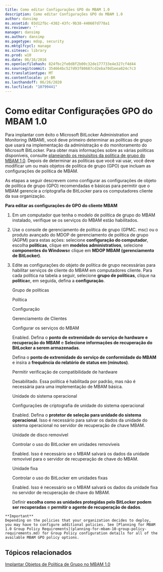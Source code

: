 ```yaml
---
title: Como editar Configurações GPO do MBAM 1.0
description: Como editar Configurações GPO do MBAM 1.0
author: dansimp
ms.assetid: 03d12fbc-4302-43fc-9b38-440607d778a1
ms.reviewer: ''
manager: dansimp
ms.author: dansimp
ms.pagetype: mdop, security
ms.mktglfcycl: manage
ms.sitesec: library
ms.prod: w10
ms.date: 06/16/2016
ms.openlocfilehash: 824fbc2fe0d8f2b00c32de177733e4e327cf4d44
ms.sourcegitcommit: 354664bc527d93f80687cd2eba70d1eea024c7c3
ms.translationtype: MT
ms.contentlocale: pt-BR
ms.lasthandoff: 06/26/2020
ms.locfileid: "10799441"
---
```

# Como editar Configurações GPO do MBAM 1.0


Para implantar com êxito o Microsoft BitLocker Administration and Monitoring (MBAM), você deve primeiro determinar as políticas de grupo que usará na implementação da administração e do monitoramento do Microsoft BitLocker. Para obter mais informações sobre as várias políticas disponíveis, consulte [planejando os requisitos da política de grupo do MBAM 1,0](planning-for-mbam-10-group-policy-requirements.md). Depois de determinar as políticas que você vai usar, você deve modificar um ou mais objetos de política de grupo (GPO) que incluam as configurações de política de MBAM.

As etapas a seguir descrevem como configurar as configurações de objeto de política de grupo (GPO) recomendadas e básicas para permitir que o MBAM gerencie a criptografia de BitLocker para os computadores cliente da sua organização.

**Para editar as configurações de GPO do cliente MBAM**

1.  Em um computador que tenha o modelo de política de grupo do MBAM instalado, verifique se os serviços do MBAM estão habilitados.

2.  Use o console de gerenciamento de política de grupo (GPMC. msc) ou o produto avançado do MDOP de gerenciamento de política de grupo (AGPM) para estas ações: selecione **configuração do computador**, escolha **políticas**, clique em **modelos administrativos**, selecione **componentes do Windows**e clique em **MDOP MBAM (gerenciamento de BitLocker)**.

3.  Edite as configurações do objeto de política de grupo necessárias para habilitar serviços de cliente do MBAM em computadores cliente. Para cada política na tabela a seguir, selecione **grupo de políticas**, clique na **política**e, em seguida, defina a **configuração**.

    Grupo de políticas

    Política

    Configuração

    Gerenciamento de Clientes

    Configurar os serviços do MBAM

    Enabled. Defina o **ponto de extremidade do serviço de hardware e recuperação do MBAM** e **Selecione informações de recuperação do BitLocker a serem armazenadas**.

    Defina o **ponto de extremidade do serviço de conformidade do MBAM** e insira a **frequência do relatório de status em (minutos)**.

    Permitir verificação de compatibilidade de hardware

    Desabilitado. Essa política é habilitada por padrão, mas não é necessária para uma implementação de MBAM básica.

    Unidade do sistema operacional

    Configurações de criptografia de unidade do sistema operacional

    Enabled. Defina o **protetor de seleção para unidade do sistema operacional**. Isso é necessário para salvar os dados da unidade do sistema operacional no servidor de recuperação de chave MBAM.

    Unidade de disco removível

    Controlar o uso do BitLocker em unidades removíveis

    Enabled. Isso é necessário se o MBAM salvará os dados da unidade removível para o servidor de recuperação de chave do MBAM.

    Unidade fixa

    Controlar o uso do BitLocker em unidades fixas

    Enabled. Isso é necessário se o MBAM salvará os dados da unidade fixa no servidor de recuperação de chave do MBAM.

    Definir **escolha como as unidades protegidas pelo BitLocker podem ser recuperadas** e **permitir o agente de recuperação de dados**.



~~~
**Important**  
Depending on the policies that your organization decides to deploy, you may have to configure additional policies. See [Planning for MBAM 1.0 Group Policy Requirements](planning-for-mbam-10-group-policy-requirements.md) for Group Policy configuration details for all of the available MBAM GPO policy options.
~~~



## Tópicos relacionados


[Implantar Objetos de Política de Grupo no MBAM 1.0](deploying-mbam-10-group-policy-objects.md)









